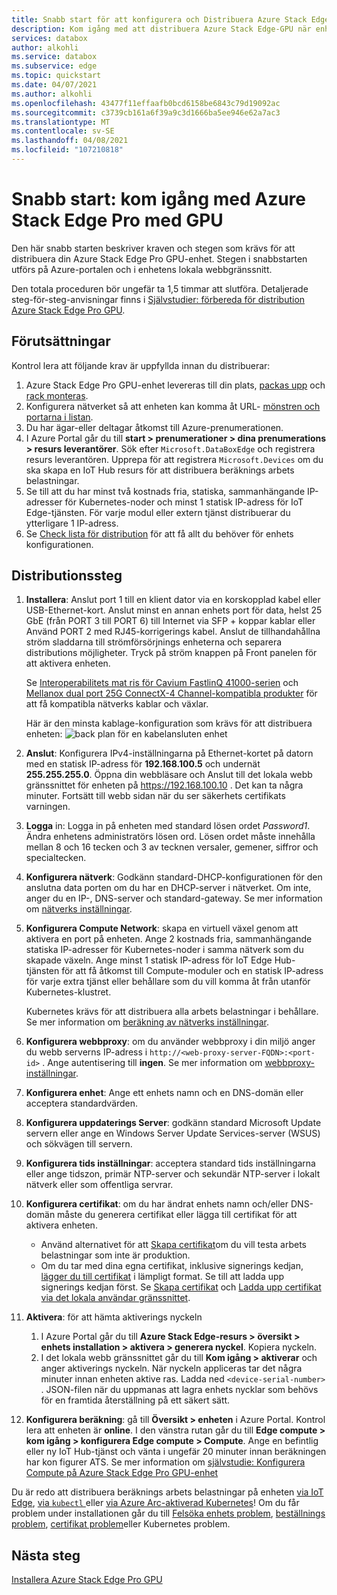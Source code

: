 ```yaml
---
title: Snabb start för att konfigurera och Distribuera Azure Stack Edge-GPU | Microsoft Docs
description: Kom igång med att distribuera Azure Stack Edge-GPU när enheten har tagits emot.
services: databox
author: alkohli
ms.service: databox
ms.subservice: edge
ms.topic: quickstart
ms.date: 04/07/2021
ms.author: alkohli
ms.openlocfilehash: 43477f11effaafb0bcd6158be6843c79d19092ac
ms.sourcegitcommit: c3739cb161a6f39a9c3d1666ba5ee946e62a7ac3
ms.translationtype: MT
ms.contentlocale: sv-SE
ms.lasthandoff: 04/08/2021
ms.locfileid: "107210818"
---
```

# <a name="quickstart-get-started-with-azure-stack-edge-pro-with-gpu"></a>Snabb start: kom igång med Azure Stack Edge Pro med GPU 

Den här snabb starten beskriver kraven och stegen som krävs för att distribuera din Azure Stack Edge Pro GPU-enhet. Stegen i snabbstarten utförs på Azure-portalen och i enhetens lokala webbgränssnitt. 

Den totala proceduren bör ungefär ta 1,5 timmar att slutföra. Detaljerade steg-för-steg-anvisningar finns i [Självstudier: förbereda för distribution Azure Stack Edge Pro GPU](azure-stack-edge-gpu-deploy-prep.md#deployment-configuration-checklist). 


## <a name="prerequisites"></a>Förutsättningar

Kontrol lera att följande krav är uppfyllda innan du distribuerar:

1. Azure Stack Edge Pro GPU-enhet levereras till din plats, [packas upp](azure-stack-edge-gpu-deploy-install.md#unpack-the-device) och [rack monteras](azure-stack-edge-gpu-deploy-install.md#rack-the-device). 
1. Konfigurera nätverket så att enheten kan komma åt URL- [mönstren och portarna i listan](azure-stack-edge-gpu-system-requirements.md#networking-port-requirements). 
1. Du har ägar-eller deltagar åtkomst till Azure-prenumerationen.
1. I Azure Portal går du till **start > prenumerationer > dina prenumerations > resurs leverantörer**. Sök efter `Microsoft.DataBoxEdge` och registrera resurs leverantören. Upprepa för att registrera `Microsoft.Devices` om du ska skapa en IoT Hub resurs för att distribuera beräknings arbets belastningar.
1. Se till att du har minst två kostnads fria, statiska, sammanhängande IP-adresser för Kubernetes-noder och minst 1 statisk IP-adress för IoT Edge-tjänsten. För varje modul eller extern tjänst distribuerar du ytterligare 1 IP-adress.
1. Se [Check lista för distribution](azure-stack-edge-gpu-deploy-checklist.md) för att få allt du behöver för enhets konfigurationen. 


## <a name="deployment-steps"></a>Distributionssteg

1. **Installera**: Anslut port 1 till en klient dator via en korskopplad kabel eller USB-Ethernet-kort. Anslut minst en annan enhets port för data, helst 25 GbE (från PORT 3 till PORT 6) till Internet via SFP + koppar kablar eller Använd PORT 2 med RJ45-korrigerings kabel. Anslut de tillhandahållna ström sladdarna till strömförsörjnings enheterna och separera distributions möjligheter. Tryck på ström knappen på Front panelen för att aktivera enheten.  

    Se [Interoperabilitets mat ris för Cavium FastlinQ 41000-serien](https://www.marvell.com/documents/xalflardzafh32cfvi0z/) och [Mellanox dual port 25G ConnectX-4 Channel-kompatibla produkter](https://docs.mellanox.com/display/ConnectX4LxFirmwarev14271016/Firmware+Compatible+Products) för att få kompatibla nätverks kablar och växlar.

    Här är den minsta kablage-konfiguration som krävs för att distribuera enheten:  ![ back plan för en kabelansluten enhet](./media/azure-stack-edge-gpu-quickstart/backplane-min-cabling-1.png)

2. **Anslut**: Konfigurera IPv4-inställningarna på Ethernet-kortet på datorn med en statisk IP-adress för **192.168.100.5** och undernät **255.255.255.0**. Öppna din webbläsare och Anslut till det lokala webb gränssnittet för enheten på https://192.168.100.10 . Det kan ta några minuter. Fortsätt till webb sidan när du ser säkerhets certifikats varningen.

3. **Logga** in: Logga in på enheten med standard lösen ordet *Password1*. Ändra enhetens administratörs lösen ord. Lösen ordet måste innehålla mellan 8 och 16 tecken och 3 av tecknen versaler, gemener, siffror och specialtecken.

4. **Konfigurera nätverk**: Godkänn standard-DHCP-konfigurationen för den anslutna data porten om du har en DHCP-server i nätverket. Om inte, anger du en IP-, DNS-server och standard-gateway. Se mer information om [nätverks inställningar](azure-stack-edge-gpu-deploy-configure-network-compute-web-proxy.md#configure-network).

5. **Konfigurera Compute Network**: skapa en virtuell växel genom att aktivera en port på enheten. Ange 2 kostnads fria, sammanhängande statiska IP-adresser för Kubernetes-noder i samma nätverk som du skapade växeln. Ange minst 1 statisk IP-adress för IoT Edge Hub-tjänsten för att få åtkomst till Compute-moduler och en statisk IP-adress för varje extra tjänst eller behållare som du vill komma åt från utanför Kubernetes-klustret. 

    Kubernetes krävs för att distribuera alla arbets belastningar i behållare. Se mer information om [beräkning av nätverks inställningar](azure-stack-edge-gpu-deploy-configure-network-compute-web-proxy.md#enable-compute-network).

6. **Konfigurera webbproxy**: om du använder webbproxy i din miljö anger du webb serverns IP-adress i `http://<web-proxy-server-FQDN>:<port-id>` . Ange autentisering till **ingen**. Se mer information om [webbproxy-inställningar](azure-stack-edge-gpu-deploy-configure-network-compute-web-proxy.md#configure-web-proxy).

7. **Konfigurera enhet**: Ange ett enhets namn och en DNS-domän eller acceptera standardvärden. 

8. **Konfigurera uppdaterings Server**: godkänn standard Microsoft Update servern eller ange en Windows Server Update Services-server (WSUS) och sökvägen till servern. 

9. **Konfigurera tids inställningar**: acceptera standard tids inställningarna eller ange tidszon, primär NTP-server och sekundär NTP-server i lokalt nätverk eller som offentliga servrar.

10. **Konfigurera certifikat**: om du har ändrat enhets namn och/eller DNS-domän måste du generera certifikat eller lägga till certifikat för att aktivera enheten. 

    - Använd alternativet för att [Skapa certifikat](azure-stack-edge-gpu-deploy-configure-certificates.md#generate-device-certificates)om du vill testa arbets belastningar som inte är produktion. 
    - Om du tar med dina egna certifikat, inklusive signerings kedjan, [lägger du till certifikat](azure-stack-edge-gpu-deploy-configure-certificates.md#bring-your-own-certificates) i lämpligt format. Se till att ladda upp signerings kedjan först. Se [Skapa certifikat](azure-stack-edge-gpu-create-certificates-tool.md) och [Ladda upp certifikat via det lokala användar gränssnittet](azure-stack-edge-gpu-deploy-configure-certificates.md#bring-your-own-certificates).

11. **Aktivera**: för att hämta aktiverings nyckeln 

    1. I Azure Portal går du till **Azure Stack Edge-resurs > översikt > enhets installation > aktivera > generera nyckel**. Kopiera nyckeln. 
    1. I det lokala webb gränssnittet går du till **Kom igång > aktiverar** och anger aktiverings nyckeln. När nyckeln appliceras tar det några minuter innan enheten aktive ras. Ladda ned `<device-serial-number>` . JSON-filen när du uppmanas att lagra enhets nycklar som behövs för en framtida återställning på ett säkert sätt. 

12. **Konfigurera beräkning**: gå till **Översikt > enheten** i Azure Portal. Kontrol lera att enheten är **online**. I den vänstra rutan går du till **Edge compute > kom igång > konfigurera Edge compute > Compute**. Ange en befintlig eller ny IoT Hub-tjänst och vänta i ungefär 20 minuter innan beräkningen har kon figurer ATS. Se mer information om [självstudie: Konfigurera Compute på Azure Stack Edge Pro GPU-enhet](azure-stack-edge-gpu-deploy-configure-compute.md)

Du är redo att distribuera beräknings arbets belastningar på enheten [via IoT Edge](azure-stack-edge-gpu-deploy-sample-module-marketplace.md), [via `kubectl` ](azure-stack-edge-gpu-create-kubernetes-cluster.md) eller [via Azure Arc-aktiverad Kubernetes](azure-stack-edge-gpu-deploy-arc-kubernetes-cluster.md)! Om du får problem under installationen går du till [Felsöka enhets problem](), [beställnings problem](azure-stack-edge-gpu-troubleshoot.md), [certifikat problem](azure-stack-edge-gpu-certificate-troubleshooting.md)eller Kubernetes problem. 

## <a name="next-steps"></a>Nästa steg

[Installera Azure Stack Edge Pro GPU](./azure-stack-edge-gpu-deploy-install.md)



